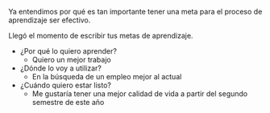 Ya entendimos por qué es tan importante tener una meta para el proceso de aprendizaje ser efectivo.

Llegó el momento de escribir tus metas de aprendizaje.

- ¿Por qué lo quiero aprender?
	- Quiero un mejor trabajo
- ¿Dónde lo voy a utilizar?
	- En la búsqueda de un empleo mejor al actual
- ¿Cuándo quiero estar listo?
	- Me gustaría tener una mejor calidad de vida a partir del segundo semestre de este año